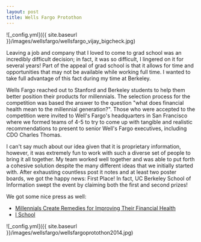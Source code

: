 ```yaml
---
layout: post
title: Wells Fargo Protothon
---
```


![_config.yml]({{ site.baseurl }}/images/wellsfargo/wellsfargo_vijay_bigcheck.jpg)

Leaving a job and company that I loved to come to grad school was an incredibly difficult decision; in fact, it was so difficult, I lingered on it for several years! Part of the appeal of grad school is that it allows for time and opportunities that may not be available while working full time. I wanted to take full advantage of this fact during my time at Berkeley.

Wells Fargo reached out to Stanford and Berkeley students to help them better position their products for millennials. The selection process for the competition was based the answer to the question "what does financial health mean to the millennial generation?". Those who were accepted to the competition were invited to Well's Fargo's headquarters in San Francisco where we formed teams of 4-5 to try to come up with tangible and realistic recommendations to present to senior Well's Fargo executives, including CDO Charles Thomas.

I can't say much about our idea given that it is proprietary information, however, it was extremely fun to work with such a diverse set of people to bring it all together. My team worked well together and was able to put forth a cohesive solution despite the many different ideas that we initially started with. After exhausting countless post it notes and at least two poster boards, we got the happy news: First Place! In fact, UC Berkeley School of Information swept the event by claiming both the first and second prizes!

We got some nice press as well:

* [Millennials Create Remedies for Improving Their Financial Health](http://stories.wellsfargobank.com/millennials-create-remedies-improving-financial-health/?cid=facebook)
* [I School](http://www.ischool.berkeley.edu/newsandevents/news/20141208wellsfargoprotothon)

![_config.yml]({{ site.baseurl }}/images/wellsfargo/wellsfargoprotothon2014.jpg)
